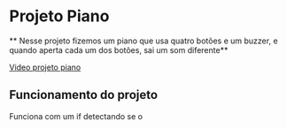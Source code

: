 # Projeto Piano
** Nesse projeto fizemos um piano que usa quatro botões e um buzzer, e quando aperta cada um dos botões, sai um som diferente**

[Video projeto piano](https://www.youtube.com/shorts/MI3I3fLNsK8)

## Funcionamento do projeto
Funciona com um if detectando se o 


